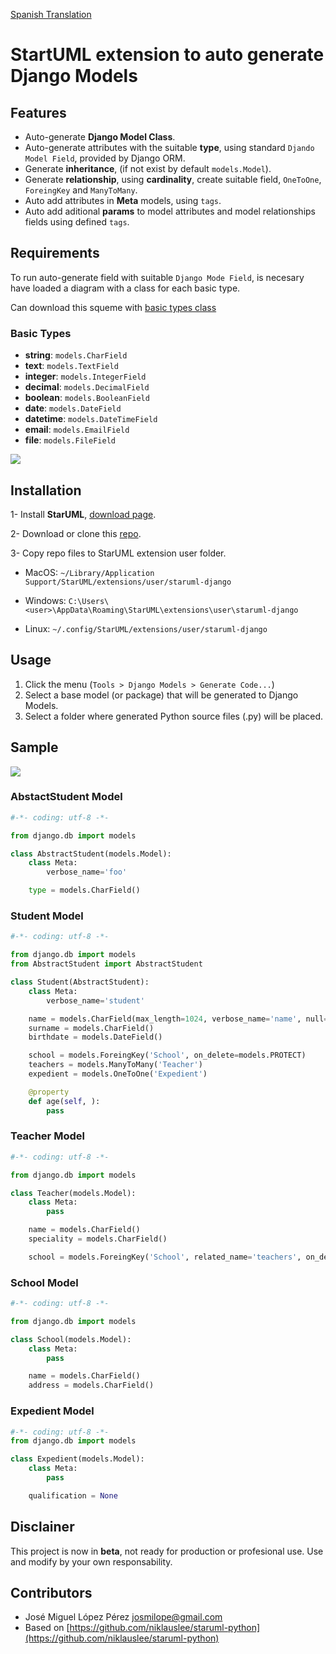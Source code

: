 [Spanish Translation](https://github.com/josemlp91/staruml-django/blob/master/README_es.md) 

# StartUML extension to auto generate Django Models


## Features

- Auto-generate **Django Model Class**.
- Auto-generate attributes with the suitable **type**, using standard ``Djando Model Field``, provided by Django ORM.
- Generate **inheritance**, (if not exist by default ``models.Model``).
- Generate **relationship**, using **cardinality**, create suitable field,  ``OneToOne``, ``ForeingKey`` and ``ManyToMany``.
- Auto add attributes in **Meta** models, using ``tags``.
- Auto add aditional **params** to model attributes and model relationships fields using defined ``tags``.


## Requirements

To run auto-generate field with suitable ``Django Mode Field``, is necesary  
have loaded a diagram with a class for each basic type.

Can download this squeme with [basic types class](https://raw.githubusercontent.com/josemlp91/staruml-django/master/assets/basictypes.mdj)

### Basic Types

- **string**:  ``models.CharField``
- **text**:  ``models.TextField``
- **integer**:   ``models.IntegerField``
- **decimal**:  ``models.DecimalField``
- **boolean**:   ``models.BooleanField``
- **date**:   ``models.DateField``
- **datetime**:   ``models.DateTimeField``
- **email**:  ``models.EmailField``
- **file**:  ``models.FileField``

![](https://raw.githubusercontent.com/josemlp91/staruml-django/master/docs/images/basic_types.png)



## Installation

1- Install **StarUML**,  [download page](http://staruml.io/download).

2- Download or clone this [repo](https://github.com/josemlp91/staruml-django).

3- Copy repo files to StarUML extension user folder.

-	MacOS: `~/Library/Application Support/StarUML/extensions/user/staruml-django`

- Windows: `C:\Users\<user>\AppData\Roaming\StarUML\extensions\user\staruml-django`
- Linux: `~/.config/StarUML/extensions/user/staruml-django`



## Usage

1. Click the menu (`Tools > Django Models > Generate Code...`)
2. Select a base model (or package) that will be generated to Django Models.
3. Select a folder where generated Python source files (.py) will be placed.



## Sample


![](https://raw.githubusercontent.com/josemlp91/staruml-django/master/docs/images/example_diagram.png)


### AbstactStudent Model
```python
#-*- coding: utf-8 -*-

from django.db import models

class AbstractStudent(models.Model):
    class Meta:
        verbose_name='foo'

    type = models.CharField()
```


### Student Model
```python
#-*- coding: utf-8 -*-

from django.db import models
from AbstractStudent import AbstractStudent

class Student(AbstractStudent):
    class Meta:
        verbose_name='student'

    name = models.CharField(max_length=1024, verbose_name='name', null=True)
    surname = models.CharField()
    birthdate = models.DateField()

    school = models.ForeingKey('School', on_delete=models.PROTECT)
    teachers = models.ManyToMany('Teacher')
    expedient = models.OneToOne('Expedient')

    @property
    def age(self, ):
        pass

```

### Teacher Model
```python
#-*- coding: utf-8 -*-

from django.db import models

class Teacher(models.Model):
    class Meta:
        pass

    name = models.CharField()
    speciality = models.CharField()

    school = models.ForeingKey('School', related_name='teachers', on_delete=models.PROTECT)

```

### School Model


```python
#-*- coding: utf-8 -*-

from django.db import models

class School(models.Model):
    class Meta:
        pass

    name = models.CharField()
    address = models.CharField()
```

### Expedient Model

```python
#-*- coding: utf-8 -*-
from django.db import models

class Expedient(models.Model):
    class Meta:
        pass

    qualification = None

```

## Disclainer
This project is now in **beta**, not ready for production or profesional use.
Use and modify by your own responsability.

## Contributors

- José Miguel López Pérez [josmilope@gmail.com](josmilope@gmail.com)
- Based on [https://github.com/niklauslee/staruml-python](https://github.com/niklauslee/staruml-python)